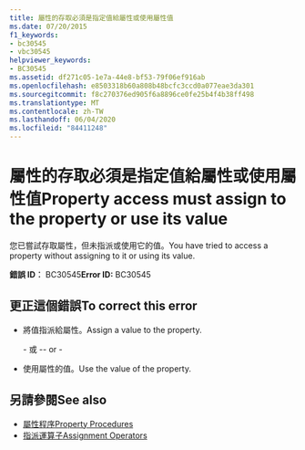 ```yaml
---
title: 屬性的存取必須是指定值給屬性或使用屬性值
ms.date: 07/20/2015
f1_keywords:
- bc30545
- vbc30545
helpviewer_keywords:
- BC30545
ms.assetid: df271c05-1e7a-44e8-bf53-79f06ef916ab
ms.openlocfilehash: e8503318b60a808b48bcfc3ccd0a077eae3da301
ms.sourcegitcommit: f8c270376ed905f6a8896ce0fe25b4f4b38ff498
ms.translationtype: MT
ms.contentlocale: zh-TW
ms.lasthandoff: 06/04/2020
ms.locfileid: "84411248"
---
```

# <a name="property-access-must-assign-to-the-property-or-use-its-value"></a><span data-ttu-id="30e8e-102">屬性的存取必須是指定值給屬性或使用屬性值</span><span class="sxs-lookup"><span data-stu-id="30e8e-102">Property access must assign to the property or use its value</span></span>
<span data-ttu-id="30e8e-103">您已嘗試存取屬性，但未指派或使用它的值。</span><span class="sxs-lookup"><span data-stu-id="30e8e-103">You have tried to access a property without assigning to it or using its value.</span></span>
  
 <span data-ttu-id="30e8e-104">**錯誤 ID︰** BC30545</span><span class="sxs-lookup"><span data-stu-id="30e8e-104">**Error ID:** BC30545</span></span>  
  
## <a name="to-correct-this-error"></a><span data-ttu-id="30e8e-105">更正這個錯誤</span><span class="sxs-lookup"><span data-stu-id="30e8e-105">To correct this error</span></span>  
  
- <span data-ttu-id="30e8e-106">將值指派給屬性。</span><span class="sxs-lookup"><span data-stu-id="30e8e-106">Assign a value to the property.</span></span>  
  
     <span data-ttu-id="30e8e-107">\- 或 -</span><span class="sxs-lookup"><span data-stu-id="30e8e-107">\- or -</span></span>  
  
- <span data-ttu-id="30e8e-108">使用屬性的值。</span><span class="sxs-lookup"><span data-stu-id="30e8e-108">Use the value of the property.</span></span>  
  
## <a name="see-also"></a><span data-ttu-id="30e8e-109">另請參閱</span><span class="sxs-lookup"><span data-stu-id="30e8e-109">See also</span></span>

- [<span data-ttu-id="30e8e-110">屬性程序</span><span class="sxs-lookup"><span data-stu-id="30e8e-110">Property Procedures</span></span>](../programming-guide/language-features/procedures/property-procedures.md)
- [<span data-ttu-id="30e8e-111">指派運算子</span><span class="sxs-lookup"><span data-stu-id="30e8e-111">Assignment Operators</span></span>](../language-reference/operators/assignment-operators.md)
